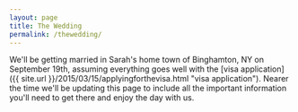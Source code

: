 ```yaml
---
layout: page
title: The Wedding
permalink: /thewedding/
---
```


We'll be getting married in Sarah's home town of Binghamton, NY on September 19th, assuming everything goes well with the [visa application]({{ site.url }}/2015/03/15/applyingforthevisa.html "visa application"). Nearer the time we'll be updating this page to include all the important information you'll need to get there and enjoy the day with us.